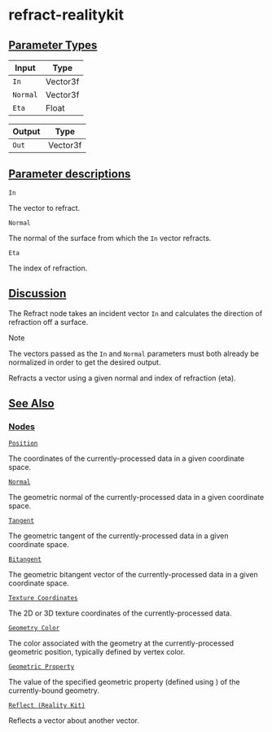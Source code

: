 # refract-realitykit


[Parameter Types](/documentation/shadergraph/geometric/refract-(realitykit)#Parameter-Types)
--------------------------------------------------------------------------------------------

| Input | Type |
| --- | --- |
| `In` | Vector3f |
| `Normal` | Vector3f |
| `Eta` | Float |

| Output | Type |
| --- | --- |
| `Out` | Vector3f |

[Parameter descriptions](/documentation/shadergraph/geometric/refract-(realitykit)#Parameter-descriptions)
----------------------------------------------------------------------------------------------------------

`In` 

 The vector to refract.
 

`Normal` 

 The normal of the surface from which the
 `In` 
 vector refracts.
 

`Eta` 

 The index of refraction.
 

[Discussion](/documentation/shadergraph/geometric/refract-(realitykit)#Discussion)
----------------------------------------------------------------------------------

 The Refract node takes an incident vector
 `In` 
 and calculates the direction of refraction off a surface.
 

 Note
 

 The vectors passed as the
 `In` 
 and
 `Normal` 
 parameters must both already be normalized in order to get the desired output.
 

 Refracts a vector using a given normal and index of refraction (eta).

[See Also](/documentation/shadergraph/geometric/refract-(realitykit)#see-also)
------------------------------------------------------------------------------

### [Nodes](/documentation/shadergraph/geometric/refract-(realitykit)#nodes)

[`Position`](/documentation/shadergraph/geometric/position)

 The coordinates of the currently-processed data in a given coordinate space.
 

[`Normal`](/documentation/shadergraph/geometric/normal)

 The geometric normal of the currently-processed data in a given coordinate space.
 

[`Tangent`](/documentation/shadergraph/geometric/tangent)

 The geometric tangent of the currently-processed data in a given coordinate space.
 

[`Bitangent`](/documentation/shadergraph/geometric/bitangent)

 The geometric bitangent vector of the currently-processed data in a given coordinate space.
 

[`Texture Coordinates`](/documentation/shadergraph/geometric/texture-coordinates)

 The 2D or 3D texture coordinates of the currently-processed data.
 

[`Geometry Color`](/documentation/shadergraph/geometric/geometry-color)

 The color associated with the geometry at the currently-processed geometric position, typically defined by vertex color.
 

[`Geometric Property`](/documentation/shadergraph/geometric/geometric-property)

 The value of the specified geometric property (defined using ) of the currently-bound geometry.
 

[`Reflect (Reality
  Kit)`](/documentation/shadergraph/geometric/reflect-(realitykit))

 Reflects a vector about another vector.
 

